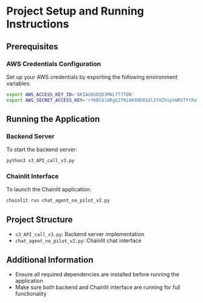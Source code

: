 # Project Setup and Running Instructions

## Prerequisites

### AWS Credentials Configuration
Set up your AWS credentials by exporting the following environment variables:
```bash
export AWS_ACCESS_KEY_ID='AKIAU6GDZD3MNLTT7TON'
export AWS_SECRET_ACCESS_KEY='rYKBlDlORgEZfNi0H99D8SdlIYXZhtpVWR5TYtRo'
```

## Running the Application

### Backend Server
To start the backend server:
```bash
python3 s3_API_call_v3.py
```

### Chainlit Interface
To launch the Chainlit application:
```bash
chainlit run chat_agent_no_pilot_v2.py
```

## Project Structure
- `s3_API_call_v3.py`: Backend server implementation
- `chat_agent_no_pilot_v2.py`: Chainlit chat interface

## Additional Information
- Ensure all required dependencies are installed before running the application
- Make sure both backend and Chainlit interface are running for full functionality
